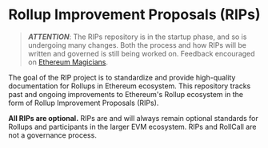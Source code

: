 # Rollup Improvement Proposals (RIPs)

> **_ATTENTION_**: The RIPs repository is in the startup phase, and so is undergoing many changes. Both the process and how RIPs will be written and governed is still being worked on. Feedback encouraged on [Ethereum Magicians](https://ethereum-magicians.org/).

The goal of the RIP project is to standardize and provide high-quality documentation for Rollups in Ethereum ecosystem. This repository tracks past and ongoing improvements to Ethereum's Rollup ecosystem in the form of Rollup Improvement Proposals (RIPs).

**All RIPs are optional.**  RIPs are and will always remain optional standards for Rollups and participants in the larger EVM ecosystem. RIPs and RollCall are not a governance process.
